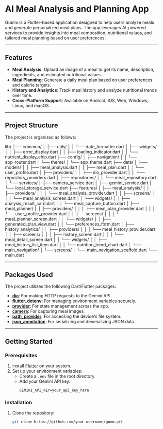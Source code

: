 # AI Meal Analysis and Planning App

Gumm is a Flutter-based application designed to help users analyze meals and generate personalized meal plans. The app leverages AI-powered services to provide insights into meal composition, nutritional values, and tailored meal planning based on user preferences.

---

## Features

- **Meal Analysis**: Upload an image of a meal to get its name, description, ingredients, and estimated nutritional values.
- **Meal Planning**: Generate a daily meal plan based on user preferences and calorie targets.
- **History and Analytics**: Track meal history and analyze nutritional trends over time.
- **Cross-Platform Support**: Available on Android, iOS, Web, Windows, Linux, and macOS.

---

## Project Structure

The project is organized as follows:

lib/
├── common/
│   ├── utils/
│   │   └── date_formatter.dart
│   ├── widgets/
│   │   ├── error_display.dart
│   │   ├── loading_indicator.dart
│   │   └── nutrient_display_chip.dart
├── config/
│   ├── navigation/
│   │   └── app_router.dart
│   └── theme/
│       └── app_theme.dart
├── data/
│   ├── models/
│   │   ├── meal_analysis.dart
│   │   ├── meal_plan.dart
│   │   └── user_profile.dart
│   ├── providers/
│   │   ├── dio_provider.dart
│   │   └── repository_providers.dart
│   ├── repositories/
│   │   └── meal_repository.dart
│   └── services/
│       ├── camera_service.dart
│       ├── gemini_service.dart
│       └── local_storage_service.dart
├── features/
│   ├── meal_analysis/
│   │   ├── providers/
│   │   │   └── meal_analysis_provider.dart
│   │   ├── screens/
│   │   │   └── meal_analysis_screen.dart
│   │   └── widgets/
│   │       ├── analysis_result_card.dart
│   │       └── meal_capture_button.dart
│   ├── meal_planner/
│   │   ├── providers/
│   │   │   ├── meal_plan_provider.dart
│   │   │   └── user_profile_provider.dart
│   │   ├── screens/
│   │   │   └── meal_planner_screen.dart
│   │   └── widgets/
│   │       ├── generated_plan_view.dart
│   │       └── preferences_form.dart
│   ├── history_analytics/
│   │   ├── providers/
│   │   │   └── meal_history_provider.dart
│   │   ├── screens/
│   │   │   ├── history_screen.dart
│   │   │   └── meal_detail_screen.dart
│   │   └── widgets/
│   │       ├── meal_history_list_item.dart
│   │       └── nutrition_trend_chart.dart
│   └── main_navigation/
│       └── screens/
│           └── main_navigation_scaffold.dart
└── main.dart



---

## Packages Used

The project utilizes the following Dart/Flutter packages:

- **[dio](https://pub.dev/packages/dio)**: For making HTTP requests to the Gemini API.
- **[flutter_dotenv](https://pub.dev/packages/flutter_dotenv)**: For managing environment variables securely.
- **[provider](https://pub.dev/packages/provider)**: For state management across the app.
- **[camera](https://pub.dev/packages/camera)**: For capturing meal images.
- **[path_provider](https://pub.dev/packages/path_provider)**: For accessing the device's file system.
- **[json_annotation](https://pub.dev/packages/json_annotation)**: For serializing and deserializing JSON data.

---

## Getting Started

### Prerequisites

1. Install [Flutter](https://flutter.dev/docs/get-started/install) on your system.
2. Set up your environment variables:
   - Create a `.env` file in the root directory.
   - Add your Gemini API key:
     ```
     GEMINI_API_KEY=your_api_key_here
     ```

### Installation

1. Clone the repository:
   ```bash
   git clone https://github.com/your-username/gumm.git
  ```
